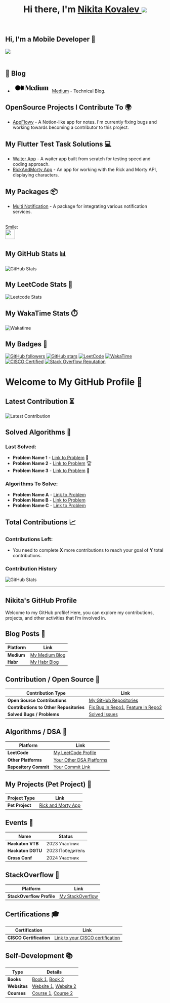 <p>
  <link rel="stylesheet" href="https://cdn.jsdelivr.net/gh/devicons/devicon@v2.12.0/devicon.min.css">
</p>  

<h1 align="center">Hi there, I'm
  <a href="" target="_blank">
    Nikita Kovalev
  </a> 
  <img src="https://github.com/blackcater/blackcater/raw/main/images/Hi.gif" height="32" />
</h1>

<br />

## Hi, I'm a Mobile Developer 🚀

<!--START_SECTION:activity-->
<!--END_SECTION:activity-->

<a href="mailto:nikita3kovalev3@gmail.com">
  <img src="https://github.com/blackcater/blackcater/raw/main/images/social-gmail.svg" height="40" />
</a>

<br />
<br />

## 📝 Blog

*  <img src="https://github.com/Medium/medium-logos/blob/master/01_Logo/01_Black/JPG/CMYK/Medium-Logo-Black-CMYK%401x.jpg" width="120" height="30"/> [Medium](https://medium.com/@nikita3kovalev3) - Technical Blog.

## OpenSource Projects I Contribute To 🌍

* [AppFlowy](https://github.com/AppFlowy-IO/appflowy-editor) - A Notion-like app for notes. I'm currently fixing bugs and working towards becoming a contributor to this project.

## My Flutter Test Task Solutions 💻

* [Waiter App](https://github.com/Taverz/waiter_test) - A waiter app built from scratch for testing speed and coding approach.
* [RickAndMorty App](https://github.com/Taverz/app_rickandmorty) - An app for working with the Rick and Morty API, displaying characters.

## My Packages 📦

* [Multi Notification](https://github.com/Taverz/multi_notification) - A package for integrating various notification services.

<br />
Smile:
<div>
    <img src="https://cultofthepartyparrot.com/parrots/hd/githubparrot.gif" width="30" height="30"/>
</div>

## My GitHub Stats 📊

![GitHub Stats](https://github-readme-stats.vercel.app/api?username=yourusername&show_icons=true)

## My LeetCode Stats 🧩

![Leetcode Stats](https://leetcard.jacoblin.cool/nikita3kovalev3)

## My WakaTime Stats ⏱️

![Wakatime](https://wakatime.com/share/@Taverz)

## My Badges 📛

[![GitHub followers](https://img.shields.io/github/followers/Taverz?label=Follow&style=social)](https://github.com/Taverz)
[![GitHub stars](https://img.shields.io/github/stars/Taverz?label=Stars&style=social)](https://github.com/Taverz)
[![LeetCode](https://img.shields.io/badge/LeetCode-0-ff69b4?style=flat&logo=leetcode)](https://leetcode.com/your-profile)
[![WakaTime](https://img.shields.io/badge/WakaTime-0-ff6347?style=flat&logo=wakatime)](https://wakatime.com/share/@Taverz)
[![CISCO Certified](https://img.shields.io/badge/CISCO%20Certified-yes-blue?style=flat&logo=cisco)](https://www.cisco.com)
[![Stack Overflow Reputation](https://img.shields.io/badge/Stack%20Overflow%20Reputation-2000-green)](https://stackoverflow.com/users/22450643/nikita-kovalev)

# Welcome to My GitHub Profile 🌟

## Latest Contribution ⏳
![Latest Contribution](https://github-readme-stats.vercel.app/api/pin/?username=Taverz&repo=your-latest-repo)

## Solved Algorithms 🧩

### Last Solved:
- **Problem Name 1** - [Link to Problem](https://example.com) 🏅
- **Problem Name 2** - [Link to Problem](https://example.com) 🏆
- **Problem Name 3** - [Link to Problem](https://example.com) 🥇

### Algorithms To Solve:
- **Problem Name A** - [Link to Problem](https://example.com)
- **Problem Name B** - [Link to Problem](https://example.com)
- **Problem Name C** - [Link to Problem](https://example.com)

## Total Contributions 📈

### Contributions Left:
- You need to complete **X** more contributions to reach your goal of **Y** total contributions.

### Contribution History
![GitHub Stats](https://github-readme-stats.vercel.app/api?username=Taverz&show_icons=true)

---

## Nikita's GitHub Profile

Welcome to my GitHub profile! Here, you can explore my contributions, projects, and other activities that I’m involved in.

## Blog Posts 📝

| Platform | Link |
|----------|------|
| **Medium** | [My Medium Blog](https://medium.com/@your-profile) |
| **Habr** | [My Habr Blog](https://habr.com/en/users/your-profile/) |


## Contribution / Open Source 🚀

| Contribution Type | Link |
|-------------------|------|
| **Open Source Contributions** | [My GitHub Repositories](https://github.com/Taverz) |
| **Contributions to Other Repositories** | [Fix Bug in Repo1](https://github.com/owner/repo1/pull/123), [Feature in Repo2](https://github.com/owner/repo2/pull/456) |
| **Solved Bugs / Problems** | [Solved Issues](https://github.com/Taverz/issues/solved) |

## Algorithms / DSA 🧩

| Platform | Link |
|----------|------|
| **LeetCode** | [My LeetCode Profile](https://leetcode.com/your-profile) |
| **Other Platforms** | [Your Other DSA Platforms](#) |
| **Repository Commit** | [Your Commit Link](https://github.com/your-profile/your-repository/commit/commit-hash) |

## My Projects (Pet Project) 🐾

| Project Type | Link |
|--------------|------|
| **Pet Project** | [Rick and Morty App](https://github.com/Taverz/app_rickandmorty) |

## Events  🐾

| Name | Status |
|--------------|------|
| **Hackaton VTB** | 2023 Участник |
| **Hackaton DGTU** | 2023 Победитель |
| **Cross Conf** | 2024 Участник |

## StackOverflow 💬

| Platform | Link |
|----------|------|
| **StackOverflow Profile** | [My StackOverflow](https://stackoverflow.com/users/22450643/nikita-kovalev) |

## Certifications 🎓

| Certification | Link |
|---------------|------|
| **CISCO Certification** | [Link to your CISCO certification](https://www.cisco.com/certifications/your-certification) |

## Self-Development 📚

| Type | Details |
|------|---------|
| **Books** | [Book 1](#), [Book 2](#) |
| **Websites** | [Website 1](#), [Website 2](#) |
| **Courses** | [Course 1](#), [Course 2](#) |

</hr>
